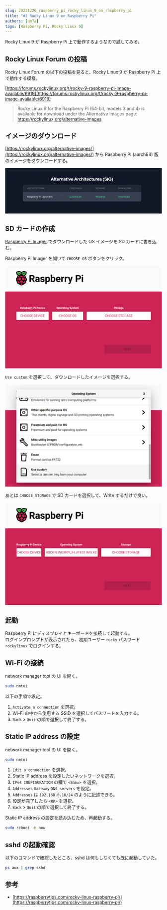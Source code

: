 ```yaml
---
slug: 20231226_raspberry_pi_rocky_linux_9_on_raspberry_pi
title: "#2 Rocky Linux 9 on Raspberry Pi"
authors: [um7a]
tags: [Raspberry Pi, Rocky Linux 9]
---
```


Rocky Linux 9 が Raspberry Pi 上で動作するようなので試してみる。

<!--truncate-->

## Rocky Linux Forum の投稿

Rocky Linux Forum の以下の投稿を見ると、Rocky Linux 9 が Raspberry Pi 上で動作する模様。

[https://forums.rockylinux.org/t/rocky-9-raspberry-pi-image-available/6919](https://forums.rockylinux.org/t/rocky-9-raspberry-pi-image-available/6919)

> Rocky Linux 9 for the Raspberry Pi (64-bit, models 3 and 4) is available for download under the Alternative Images page: https://rockylinux.org/alternative-images

## イメージのダウンロード

[https://rockylinux.org/alternative-images/](https://rockylinux.org/alternative-images/) から Raspberry PI (aarch64) 版のイメージをダウンロードする。

![Download Rocky Linux 9 Image](./images/download_rocky_linux_9_image.png)

## SD カードの作成

[Raspberry Pi Imager](https://www.raspberrypi.com/software/) でダウンロードした OS イメージを SD カードに書き込む。

Raspberry Pi Imager を開いて `CHOOSE OS` ボタンをクリック。

![Raspberry Pi Imager - Top](./images/raspberry_pi_imager_top.png)

`Use custom` を選択して、ダウンロードしたイメージを選択する。

![Raspberry Pi Imager - Use custom](./images/raspberry_pi_imager_use_custom.png)

あとは `CHOOSE STORAGE` で SD カードを選択して、Write するだけで良い。

![Raspberry Pi Imager - Choose Storage](./images/raspberry_pi_imager_after_choose_image.png)

## 起動

Raspberry Pi にディスプレイとキーボードを接続して起動する。  
ログインプロンプトが表示されたら、初期ユーザー `rocky` パスワード `rockylinux` でログインする。

## Wi-Fi の接続

network manager tool の UI を開く。

```bash
sudo nmtui
```

以下の手順で設定。

1. `Activate a connection` を選択。
2. Wi-Fi の中から使用する SSID を選択してパスワードを入力する。
3. `Back` > `Quit` の順で選択して終了する。

## Static IP address の設定

network manager tool の UI を開く。

```bash
sudo nmtui
```

1. `Edit a connection` を選択。
2. Static IP address を設定したいネットワークを選択。
3. `IPv4 CONFIGURATION` の欄で `<Show>` を選択。
4. `Addresses` `Gateway` `DNS servers` を設定。
5. `Addresses` は `192.168.0.10/24` のように記述できる。
6. 設定が完了したら `<OK>` を選択。
7. `Back` > `Quit` の順で選択して終了する。

Static IP address の設定を読み込むため、再起動する。

```bash
sudo reboot -h now
```

## sshd の起動確認

以下のコマンドで確認したところ、sshd は何もしなくても既に起動していた。

```bash
ps aux | grep sshd
```

## 参考

- [https://raspberrytips.com/rocky-linux-raspberry-pi/](https://raspberrytips.com/rocky-linux-raspberry-pi/)
